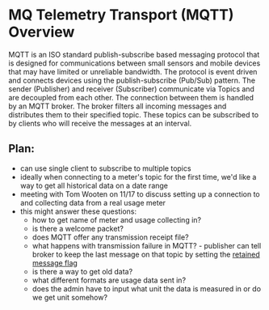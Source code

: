 # MQ Telemetry Transport (MQTT) Overview

MQTT is an ISO standard publish-subscribe based messaging protocol that is designed for communications between small sensors and mobile devices that may have limited or unreliable bandwidth. The protocol is event driven and connects devices using the publish-subscribe (Pub/Sub) pattern. The sender (Publisher) and receiver (Subscriber) communicate via Topics and are decoupled from each other. The connection between them is handled by an MQTT broker. The broker filters all incoming messages and distributes them to their specified topic. These topics can be subscribed to by clients who will receive the messages at an interval. 

## Plan:
* can use single client to subscribe to multiple topics
* ideally when connecting to a meter's topic for the first time, we'd like a way to get all historical data on a date range
* meeting with Tom Wooten on 11/17 to discuss setting up a connection to and collecting data from a real usage meter 
* this might answer these questions:
  * how to get name of meter and usage collecting in?
  * is there a welcome packet?
  * does MQTT offer any transmission receipt file?
  * what happens with transmission failure in MQTT? - publisher can tell broker to keep the last message on that topic by setting the [retained message flag](http://www.steves-internet-guide.com/mqtt-retained-messages-example/)
  * is there a way to get old data?
  * what different formats are usage data sent in?
  * does the admin have to input what unit the data is measured in or do we get unit somehow?
